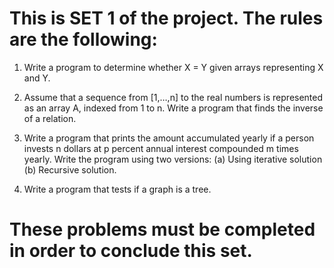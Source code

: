 # This is SET 1 of the project. The rules are the following:

1. Write a program to determine whether X = Y given arrays representing X and Y.

2. Assume that a sequence from [1,…,n] to the real numbers is represented as an array A, indexed from 1 to n. Write a program that finds the inverse of a relation.

3. Write a program that prints the amount accumulated yearly if a person invests n dollars at p percent annual interest compounded m times yearly. Write the program using two versions: (a) Using iterative solution (b) Recursive solution.

4. Write a program that tests if a graph is a tree.

# These problems must be completed in order to conclude this set.